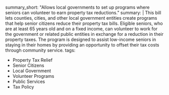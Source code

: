 summary_short: "Allows local governments to set up programs where seniors can volunteer to earn property tax reductions."
summary: |
  This bill lets counties, cities, and other local government entities create programs that help senior citizens reduce their property tax bills. Eligible seniors, who are at least 65 years old and on a fixed income, can volunteer to work for the government or related public entities in exchange for a reduction in their property taxes. The program is designed to assist low-income seniors in staying in their homes by providing an opportunity to offset their tax costs through community service.
tags:
  - Property Tax Relief
  - Senior Citizens
  - Local Government
  - Volunteer Programs
  - Public Services
  - Tax Policy
